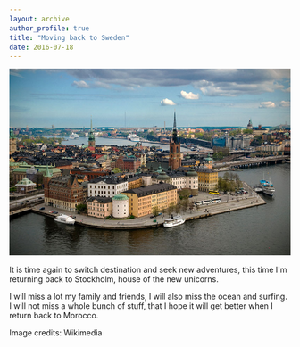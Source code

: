 ```yaml
---
layout: archive
author_profile: true
title: "Moving back to Sweden"
date: 2016-07-18
---
```

<img src="/images/posts/2016/07/stockholm.jpg" alt="Moving back to Sweden" />


It is time again to switch destination and seek new adventures, this time I'm returning back to Stockholm, house of the new unicorns.

I will miss a lot my family and friends, I will also miss the ocean and surfing.
I will not miss a whole bunch of stuff, that I hope it will get better when I return back to Morocco.


Image credits: Wikimedia